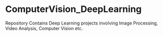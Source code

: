 # ComputerVision_DeepLearning
Repository Contains Deep Learning projects involving Image Processing, Video Analysis, Computer Vision etc.
